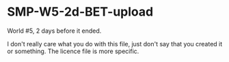 # SMP-W5-2d-BET-upload
World #5, 2 days before it ended.

I don't really care what you do with this file, just don't say that you created it or something. The licence file is more specific.

